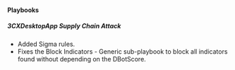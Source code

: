 
#### Playbooks

##### 3CXDesktopApp Supply Chain Attack

- Added Sigma rules.
- Fixes the Block Indicators - Generic sub-playbook to block all indicators found without depending on the DBotScore.